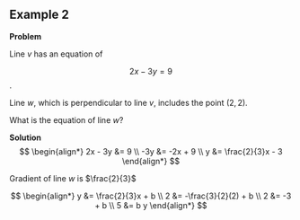 ## Example 2
**Problem**

Line $v$ has an equation of 

$$2x - 3y = 9$$. 

Line $w$, which is perpendicular to line $v$, includes the point $(2, 2)$. 

What is the equation of line $w$?

**Solution**
$$
\begin{align*}
2x - 3y &= 9 \\
-3y &= -2x + 9 \\
y &= \frac{2}{3}x - 3
\end{align*}
$$

Gradient of line $w$ is $\frac{2}{3}$

$$
\begin{align*}
y &= \frac{2}{3}x + b \\
2 &= -\frac{3}{2}(2) + b \\
2 &= -3 + b \\
5 &= b
y
\end{align*}
$$
<!--stackedit_data:
eyJoaXN0b3J5IjpbMTQ1MDY2NzQ4NSwtMjA4ODc0NjYxMiw3Mz
A5OTgxMTZdfQ==
-->